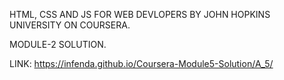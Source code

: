 HTML, CSS AND JS FOR WEB DEVLOPERS BY JOHN HOPKINS UNIVERSITY ON COURSERA.

MODULE-2 SOLUTION.

LINK: https://infenda.github.io/Coursera-Module5-Solution/A_5/
